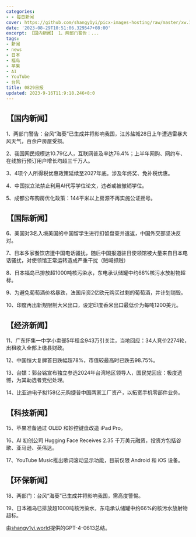 ```yaml
---
categories:
- - 每日新闻
cover: https://github.com/shangy1yi/picx-images-hosting/raw/master/xw.1a15yyeng45c.webp
date: '2023-08-29T10:51:06.329547+08:00'
excerpt: 【国内新闻】 1、两部门警告：...
tags:
- 新闻
- news
- 日本
- 福岛
- 苹果
- AI
- YouTube
- 台风
title: 0829日报
updated: 2023-9-16T11:9:18.246+8:0
---
```

## 【国内新闻】

1、两部门警告：台风“海葵”已生成并将影响我国，江苏盐城28日上午遭遇雷暴大风天气，百余户房屋受损。

2、我国网民规模达10.79亿人，互联网普及率达76.4%；上半年网购、网约车、在线旅行预订用户增长均超三千万人。

3、4项个人所得税优惠政策延续至2027年底。涉及年终奖、免补税优惠。

4、中国拟立法禁止利用AI代写学位论文，违者或被撤销学位。

5、成都公布购房优化政策：144平米以上房源不再实施公证摇号。

## 【国际新闻】

6、美国对3名入境美国的中国留学生进行扣留盘查并遣返，中国外交部坚决反对。

7、日本多家餐饮店遭中国电话骚扰，随后中国报道驻日使领馆被大量来自日本电话骚扰，对使领馆正常运转造成严重干扰（贼喊抓贼）

8、日本福岛已排放超1000吨核污染水，东电承认储罐中约66%核污水放射物超标。

9、为避免葡萄酒价格暴跌，法国斥资2亿欧元购买过剩的葡萄酒，并计划销毁。

10、印度再出新规限制大米出口，设定印度香米出口最低价为每吨1200美元。

## 【经济新闻】

11、广东怀集一中学小卖部5年租金943万引关注，当地回应：34人竞价2274轮，出租收入全部上缴县财政。

12、中国恒大复牌首日跌幅超78%，市值较最高时已跌去98.75%。

13、台媒：郭台铭宣布独立参选2024年台湾地区领导人，国民党回应：极度遗憾，为其助选者党纪处理。

14、比亚迪电子拟158亿元购捷普中国两家工厂资产，以拓宽手机零部件业务。

## 【科技新闻】

15、苹果准备通过 OLED 和妙控键盘改造 iPad Pro。

16、AI 初创公司 Hugging Face Receives 2.35 千万美元融资，投资方包括谷歌、亚马逊、英伟达。

17、YouTube Music推出歌词滚动显示功能，目前仅限 Android 和 iOS 设备。

## 【环保新闻】

18、两部门：台风“海葵”已生成并将影响我国，需高度警惕。

19、日本福岛已排放超1000吨核污染水，东电承认储罐中约66%的核污水放射物超标。

由[shangy1yi.world](https://shangy1yi.world/)提供的GPT-4-0613总结。

